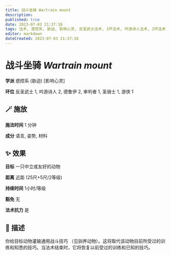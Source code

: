 ```yaml
---
title: 战斗坐骑 Wartrain mount
description: 
published: true
date: 2023-07-03 21:37:18
tags: 法术, 惑控系, 胁迫, 影响心灵, 反圣武士法术, 1环法术, 吟游诗人法术, 2环法术, 德鲁伊法术, 审判者法术, 圣骑士法术, 游侠法术
editor: markdown
dateCreated: 2023-07-03 21:37:18
---
```


# **战斗坐骑** *Wartrain mount*

**学派** 惑控系 (胁迫) \[影响心灵\] 

**环位** 反圣武士 1, 吟游诗人 2, 德鲁伊 2, 审判者 1, 圣骑士 1, 游侠 1

## 🪄 施放

**施法时间** 1 分钟

**成分** 语言, 姿势, 材料

## ✨ 效果 

**目标** 一只中立或友好的动物 

**距离** 近距 (25尺+5尺/2等级)  

**持续时间** 1小时/等级 

**豁免** 无

**法术抗力** 是

## 📖 描述

你给目标动物灌输通用战斗技巧 （见驯养动物）。这将取代该动物目前所受过的训练和知悉的技巧。当法术结束时，它将恢复以前受过的训练和已知的技巧。
    